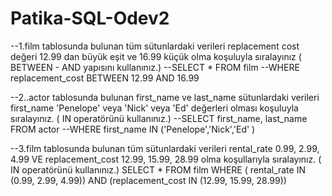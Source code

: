 # Patika-SQL-Odev2
--1.film tablosunda bulunan tüm sütunlardaki verileri replacement cost değeri 12.99 dan büyük eşit ve 16.99 küçük olma koşuluyla sıralayınız ( BETWEEN - AND yapısını kullanınız.)
--SELECT * FROM film
--WHERE replacement_cost BETWEEN 12.99 AND 16.99

--2..actor tablosunda bulunan first_name ve last_name sütunlardaki verileri first_name 'Penelope' veya 'Nick' veya 'Ed' değerleri olması koşuluyla sıralayınız. ( IN operatörünü kullanınız.)
--SELECT first_name, last_name FROM actor
--WHERE first_name IN ('Penelope','Nick','Ed' )

--3.film tablosunda bulunan tüm sütunlardaki verileri rental_rate 0.99, 2.99, 4.99 VE replacement_cost 12.99, 15.99, 28.99 olma koşullarıyla sıralayınız. ( IN operatörünü kullanınız.)
SELECT * FROM film 
WHERE ( rental_rate IN (0.99, 2.99, 4.99)) AND (replacement_cost IN (12.99, 15.99, 28.99))
